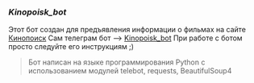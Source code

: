 ### ***Kinopoisk_bot***
Этот бот создан для предъявления информации о фильмах на сайте [Кинопоиск](Kinopoisk.ru)
Сам телеграм бот --> [Kinopoisk_bot](https://t.me/Ttttttttrafik_bot)
При работе с ботом просто следуйте его инструкциям ;)
> Бот написан на языке программирования Python с использованием модулей telebot, requests, BeautifulSoup4
> 
